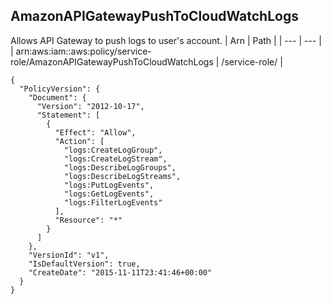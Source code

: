 
## AmazonAPIGatewayPushToCloudWatchLogs
Allows API Gateway to push logs to user's account.
| Arn | Path |
| --- | --- |
| arn:aws:iam::aws:policy/service-role/AmazonAPIGatewayPushToCloudWatchLogs | /service-role/ |
```
{
  "PolicyVersion": {
    "Document": {
      "Version": "2012-10-17",
      "Statement": [
        {
          "Effect": "Allow",
          "Action": [
            "logs:CreateLogGroup",
            "logs:CreateLogStream",
            "logs:DescribeLogGroups",
            "logs:DescribeLogStreams",
            "logs:PutLogEvents",
            "logs:GetLogEvents",
            "logs:FilterLogEvents"
          ],
          "Resource": "*"
        }
      ]
    },
    "VersionId": "v1",
    "IsDefaultVersion": true,
    "CreateDate": "2015-11-11T23:41:46+00:00"
  }
}
```
